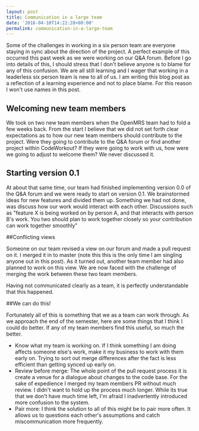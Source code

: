 ```yaml
---
layout: post
title: Communication in a large team
date: '2016-04-10T14:22:28+00:00'
permalink: communication-in-a-large-team
---
```

Some of the challenges in working in a six person team are everyone staying in sync about the direction of the project. A perfect example of this occurred this past week as we were working on our Q&A forum. Before I go into details of this, I should stress that I don't believe anyone is to blame for any of this confusion. We are all still learning and I wager that working in a leaderless six person team is new to all of us. I am writing this blog post as a reflection of a learning experience and not to place blame. For this reason I won't use names in this post.

## Welcoming new team members

 We took on two new team members when the OpenMRS team had to fold a few weeks back. From the start I believe that we did not set forth clear expectations as to how our new team members should contribute to the project. Were they going to contribute to the Q&A forum or find another project within CodeWorkout? If they were going to work with us, how were we going to adjust to welcome them? We never discussed it.

## Starting version 0.1
At about that same time, our team had finished implementing version 0.0 of the Q&A forum and we were ready to start on version 0.1. We brainstormed ideas for new features and divided them up. Something we had not done, was discuss how our work would interact with each other. Discussions such as "feature X is being worked on by person A, and that interacts with person B's work. You two should plan to work together closely so your contribution can work together smoothly"

##Conflicting views

Someone on our team revised a view on our forum and made a pull request on it. I merged it in to master (note this this is the only time I am singling anyone out in this post). As it turned out, another team member had also planned to work on this view. We are now faced with the challenge of merging the work between these two team members. 

Having not communicated clearly as a team, it is perfectly understandable that this happened. 

##We can do this!

Fortunately all of this is something that we as a team can work through. As we approach the end of the semester, here are some things that I think I could do better. If any of my team members find this useful, so much the better.

 - Know what my team is working on. If I think something I am doing affects someone else's work, make it my business to work with them early on. Trying to sort out merge differences after the fact is less efficient than getting synced up early on.
 - Review before merge: The whole point of the pull request process it is create a venue for a dialogue about changes to the code base. For the sake of expedience I merged my team members PR without much review. I didn't want to hold up the process much longer. While its true that we don't have much time left, I'm afraid I inadvertently introduced more confusion to the system.
 - Pair more: I think the solution to all of this might be to pair more often. It allows us to questions each other's assumptions and catch miscommunication more frequently.
